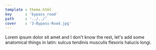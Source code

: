 ```yaml
---
template : theme.html
key      : 'bypass_road'
path     : '../../'
cover    : '3-Bypass-Road.jpg'
---
```


Lorem ipsum dolor sit amet and I don't know the rest, let's add some anatomical things in latin: sulcus tendinis musculis flexoris halucis longi.